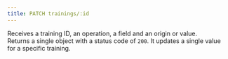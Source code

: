 ```yaml
---
title: PATCH trainings/:id
---
```


Receives a training ID, an operation, a field and an origin or value.  
Returns a single object with a status code of `200`.
It updates a single value for a specific training.